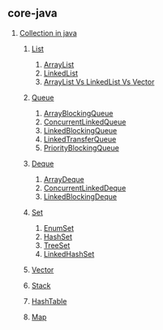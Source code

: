 ## core-java

1. [Collection in java](https://github.com/BrajeshKumarchaudhary/core_java-Data_Structure_Algorithm/blob/master/src/com/java/Collection/JavaCollection.java)
     1. [List]()
          1. [ArrayList](https://github.com/BrajeshKumarchaudhary/core_java-Data_Structure_Algorithm/blob/master/src/com/java/Collection/MyArrayList.java)
          2. [LinkedList](https://github.com/BrajeshKumarchaudhary/core_java-Data_Structure_Algorithm/blob/master/src/com/java/Collection/MyLinkedlist.java)
          3. [ArrayList Vs LinkedList Vs Vector](https://github.com/BrajeshKumarchaudhary/core_java-Data_Structure_Algorithm/blob/master/src/com/java/Collection/ArrayList_LinkedList_vector.java)
     2. [Queue](https://github.com/BrajeshKumarchaudhary/core_java-Data_Structure_Algorithm/tree/master/src/com/java/Collection/Queue)
          1. [ArrayBlockingQueue](https://github.com/BrajeshKumarchaudhary/core_java-Data_Structure_Algorithm/blob/master/src/com/java/Collection/Queue/ArrayBlockingqueue.java)
          2. [ConcurrentLinkedQueue](https://github.com/BrajeshKumarchaudhary/core_java-Data_Structure_Algorithm/blob/master/src/com/java/Collection/Queue/ConcurrentLinkedqueue.java)
          3. [LinkedBlockingQueue](https://github.com/BrajeshKumarchaudhary/core_java-Data_Structure_Algorithm/blob/master/src/com/java/Collection/Queue/LinkedBlockingqueue.java)
          4. [LinkedTransferQueue](https://github.com/BrajeshKumarchaudhary/core_java-Data_Structure_Algorithm/blob/master/src/com/java/Collection/Queue/LinkedTransferqueue.java)
          5. [PriorityBlockingQueue](https://github.com/BrajeshKumarchaudhary/core_java-Data_Structure_Algorithm/blob/master/src/com/java/Collection/Queue/PriorityBlockingqueue.java)
    3. [Deque](https://github.com/BrajeshKumarchaudhary/core_java-Data_Structure_Algorithm/blob/master/src/com/java/Collection/Deque/DequeInterface.java)
          1. [ArrayDeque](https://github.com/BrajeshKumarchaudhary/core_java-Data_Structure_Algorithm/blob/master/src/com/java/Collection/Deque/Arraydequeue.java)
          2. [ConcurrentLinkedDeque](https://github.com/BrajeshKumarchaudhary/core_java-Data_Structure_Algorithm/blob/master/src/com/java/Collection/Deque/ConcurrentLinkedDdeque.java)
          3. [LinkedBlockingDeque](https://github.com/BrajeshKumarchaudhary/core_java-Data_Structure_Algorithm/blob/master/src/com/java/Collection/Deque/LinkedBlockingdequeue.java)
    4. [Set](https://github.com/BrajeshKumarchaudhary/core_java-Data_Structure_Algorithm/tree/master/src/com/java/Collection/Set)
          1. [EnumSet](https://github.com/BrajeshKumarchaudhary/core_java-Data_Structure_Algorithm/blob/master/src/com/java/Collection/Set/Enumset.java)
          2. [HashSet](https://github.com/BrajeshKumarchaudhary/core_java-Data_Structure_Algorithm/blob/master/src/com/java/Collection/Set/Hashset.java)
          3. [TreeSet](https://github.com/BrajeshKumarchaudhary/core_java-Data_Structure_Algorithm/blob/master/src/com/java/Collection/Set/Treeset.java)
          4. [LinkedHashSet](https://github.com/BrajeshKumarchaudhary/core_java-Data_Structure_Algorithm/blob/master/src/com/java/Collection/Set/LinkedHashset.java)

    5. [Vector](https://github.com/BrajeshKumarchaudhary/core_java-Data_Structure_Algorithm/tree/master/src/com/java/Collection/Vector)
    6. [Stack](https://github.com/BrajeshKumarchaudhary/core_java-Data_Structure_Algorithm/tree/master/src/com/java/Collection/Stack)
    7. [HashTable]()
    8. [Map]()


